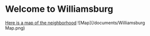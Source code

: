 # Welcome to Williamsburg



[Here is a map of the neighborhood](https://github.com/ricg310/GeoJSON/blob/master/map.geojson)
![Map](/documents/Williamsburg Map.png)

